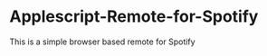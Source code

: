 Applescript-Remote-for-Spotify
==============================

This is a simple browser based remote for Spotify
